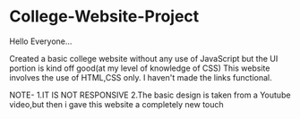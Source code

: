 # College-Website-Project

Hello Everyone...

Created a basic college website without any use of JavaScript but the UI portion is kind off good(at my level of knowledge of CSS)
This website involves the use of HTML,CSS only.
I haven't made the links functional.



NOTE- 1.IT IS NOT RESPONSIVE
      2.The basic design is taken from a Youtube video,but then i gave this website a completely new touch
